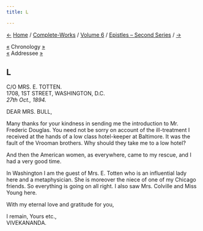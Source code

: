```yaml
---
title: L

---
```

<div>

[←](049_swami_ramakrishnananda.htm) [Home](../../../index.htm) /
[Complete-Works](../../complete_works.htm) / [Volume
6](../volume_6_contents.htm) / [Epistles – Second
Series](epistles_second_series_contents.htm)
/ [→](051_dear_and_beloved.htm)

  

[«](../../volume_5/epistles_first_series/021_blessed_and_beloved.htm)
Chronology [»](../../volume_9/letters_fifth_series/042_mother.htm)  
[«](../../volume_9/letters_fifth_series/040_mrs_bull.htm) Addressee
[»](057_mrs_bull.htm)

## L

C/O MRS. E. TOTTEN.  
1708, 1ST STREET, WASHINGTON, D.C.  
*27th Oct., 1894.*

DEAR MRS. BULL,

Many thanks for your kindness in sending me the introduction to Mr.
Frederic Douglas. You need not be sorry on account of the ill-treatment
I received at the hands of a low class hotel-keeper at Baltimore. It was
the fault of the Vrooman brothers. Why should they take me to a low
hotel?

And then the American women, as everywhere, came to my rescue, and I had
a very good time.

In Washington I am the guest of Mrs. E. Totten who is an influential
lady here and a metaphysician. She is moreover the niece of one of my
Chicago friends. So everything is going on all right. I also saw Mrs.
Colville and Miss Young here.

With my eternal love and gratitude for you,

I remain, Yours etc.,  
VIVEKANANDA.

</div>
